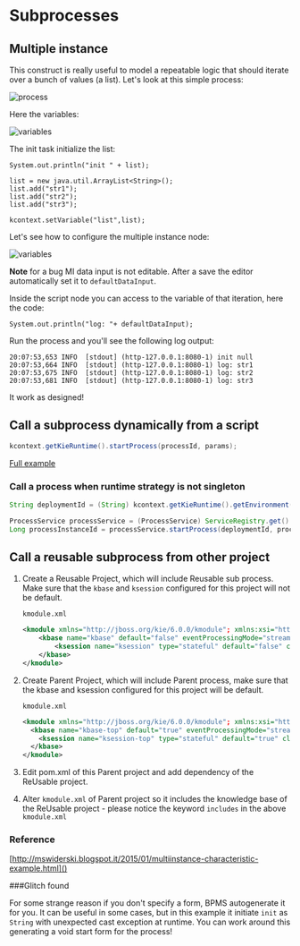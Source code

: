 # Subprocesses

## Multiple instance

This construct is really useful to model a repeatable logic that should iterate over a bunch of values (a list). Let's look at this simple process:

![process](imgs/img_001.png)

Here the variables:

![variables](imgs/img_002.png)

The init task initialize the list:

    System.out.println("init " + list);

    list = new java.util.ArrayList<String>();
    list.add("str1");
    list.add("str2");
    list.add("str3");

    kcontext.setVariable("list",list);

Let's see how to configure the multiple instance node:

![variables](imgs/img_003.png)

**Note** for a bug MI data input is not editable. After a save the editor automatically set it to `defaultDataInput`.

Inside the script node you can access to the variable of that iteration, here the code:

    System.out.println("log: "+ defaultDataInput);

Run the process and you'll see the following log output:

    20:07:53,653 INFO  [stdout] (http-127.0.0.1:8080-1) init null
    20:07:53,664 INFO  [stdout] (http-127.0.0.1:8080-1) log: str1
    20:07:53,675 INFO  [stdout] (http-127.0.0.1:8080-1) log: str2
    20:07:53,681 INFO  [stdout] (http-127.0.0.1:8080-1) log: str3

It work as designed!

## Call a subprocess dynamically from a script

```java
kcontext.getKieRuntime().startProcess(processId, params);
```

[Full example](https://github.com/dmarrazzo/rhpam-dynamic-subprocesses)


### Call a process when runtime strategy is not singleton

```java
String deploymentId = (String) kcontext.getKieRuntime().getEnvironment().get("deploymentId");

ProcessService processService = (ProcessService) ServiceRegistry.get().service(ServiceRegistry.PROCESS_SERVICE);
Long processInstanceId = processService.startProcess(deploymentId, processId, params);
```

## Call a reusable subprocess from other project

1. Create a Reusable Project, which will include Reusable sub process. Make sure that the `kbase` and `ksession` configured for this project will not be default.
   
   `kmodule.xml`

   ```xml
   <kmodule xmlns="http://jboss.org/kie/6.0.0/kmodule"; xmlns:xsi="http://www.w3.org/2001/XMLSchema-instance">;
       <kbase name="kbase" default="false" eventProcessingMode="stream" equalsBehavior="identity" packages="*">
           <ksession name="ksession" type="stateful" default="false" clockType="realtime"/>
       </kbase>
   </kmodule>
   ```

2. Create Parent Project, which will include Parent process, make sure that the kbase and ksession configured for this project will be default.

   `kmodule.xml`

   ```xml
   <kmodule xmlns="http://jboss.org/kie/6.0.0/kmodule"; xmlns:xsi="http://www.w3.org/2001/XMLSchema-instance">;
     <kbase name="kbase-top" default="true" eventProcessingMode="stream" equalsBehavior="identity" packages="*" includes="kbase">
       <ksession name="ksession-top" type="stateful" default="true" clockType="realtime"/>
     </kbase>
   </kmodule>
   ```

3. Edit pom.xml of this Parent project and add dependency of the ReUsable project.

4. Alter `kmodule.xml` of Parent project so it includes the knowledge base of the ReUsable project - please notice the keyword `includes` in the above `kmodule.xml`

### Reference
[http://mswiderski.blogspot.it/2015/01/multiinstance-characteristic-example.html]()

###Glitch found

For some strange reason if you don't specify a form, BPMS autogenerate it for you. It can be useful in some cases, but in this example it initiate `init` as `String` with unexpected cast exception at runtime. You can work around this generating a void start form for the process!
